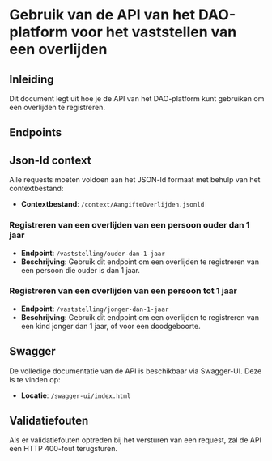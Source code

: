 # Gebruik van de API van het DAO-platform voor het vaststellen van een overlijden

## Inleiding

Dit document legt uit hoe je de API van het DAO-platform kunt gebruiken om een overlijden te registreren. 

## Endpoints

## Json-ld context

Alle requests moeten voldoen aan het JSON-ld formaat met behulp van het contextbestand:
- **Contextbestand**: `/context/AangifteOverlijden.jsonld`

### Registreren van een overlijden van een persoon ouder dan 1 jaar
- **Endpoint**: `/vaststelling/ouder-dan-1-jaar`
- **Beschrijving**: Gebruik dit endpoint om een overlijden te registreren van een persoon die ouder is dan 1 jaar.

### Registreren van een overlijden van een persoon tot 1 jaar
- **Endpoint**: `/vaststelling/jonger-dan-1-jaar`
- **Beschrijving**: Gebruik dit endpoint om een overlijden te registreren van een kind jonger dan 1 jaar, of voor een doodgeboorte.

## Swagger

De volledige documentatie van de API is beschikbaar via Swagger-UI. Deze is te vinden op:
- **Locatie**: `/swagger-ui/index.html`

## Validatiefouten

Als er validatiefouten optreden bij het versturen van een request, zal de API een HTTP 400-fout terugsturen. 
